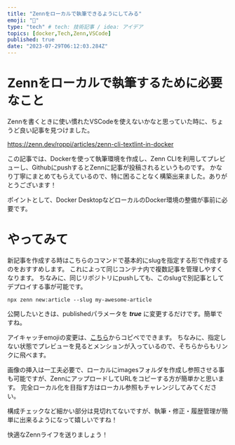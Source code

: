 ```yaml
---
title: "Zennをローカルで執筆できるようにしてみる"
emoji: "🌟"
type: "tech" # tech: 技術記事 / idea: アイデア
topics: [docker,Tech,Zenn,VSCode]
published: true
date: "2023-07-29T06:12:03.284Z"
---
```


# Zennをローカルで執筆するために必要なこと

Zennを書くときに使い慣れたVSCodeを使えないかなと思っていた時に、ちょうど良い記事を見つけました。

https://zenn.dev/roppi/articles/zenn-cli-textlint-in-docker


この記事では、Dockerを使って執筆環境を作成し、Zenn CLIを利用してプレビューし、GithubにpushするとZennに記事が投稿されるというものです。
かなり丁寧にまとめてもらえているので、特に困ることなく構築出来ました。ありがとうございます！

ポイントとして、Docker DesktopなどローカルのDocker環境の整備が事前に必要です。


# やってみて

新記事を作成する時はこちらのコマンドで基本的にslugを指定する形で作成するのをおすすめします。
これによって同じコンテナ内で複数記事を管理しやすくなります。
ちなみに、同じリポジトリにpushしても、このslugで別記事としてデプロイする事が可能です。

```bash:新記事作成(slug指定版)
npx zenn new:article --slug my-awesome-article
```

公開したいときは、publishedパラメータを ***true*** に変更するだけです。簡単ですね。

アイキャッチemojiの変更は、[こちら](https://getemoji.com/)からコピペでできます。
ちなみに、指定しない状態でプレビューを見るとメンションが入っているので、そちらからもリンクに飛べます。

画像の挿入は一工夫必要で、ローカルにimagesフォルダを作成し参照させる事も可能ですが、ZennにアップロードしてURLをコピーする方が簡単かと思います。
完全ローカル化を目指す方はローカル参照もチャレンジしてみてください。

構成チェックなど細かい部分は見切れてないですが、執筆・修正・履歴管理が簡単に出来るようになって嬉しいですね！

快適なZennライフを送りましょう！


